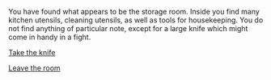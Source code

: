 You have found what appears to be the storage room. Inside you find many kitchen utensils, cleaning utensils, as well as tools for housekeeping. You do not find anything of particular note, except for a large knife which might come in handy in a fight. 

[Take the knife](5-AB.md)

[Leave the room](3-A.md)